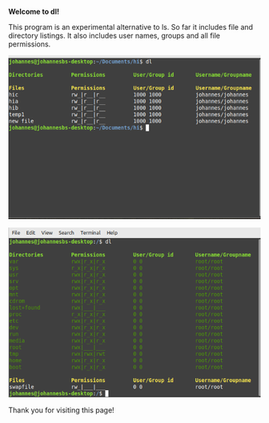 **Welcome to dl!**

This program is an experimental alternative to ls.
So far it includes file and directory listings.
It also includes user names, groups and all 
file permissions.

![An example image](dl_images/Screenshot_from_2024-03-24_14-37-50_edited.png)

![Another example image](dl_images/Screenshot_from_2024-03-24_15-48-33_edited.png)

Thank you for visiting this page!
